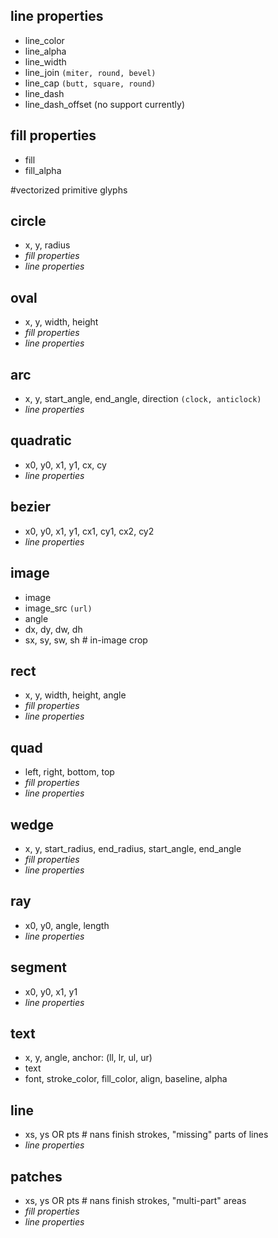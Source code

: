 ## line properties
 - line_color
 - line_alpha
 - line_width
 - line_join ``(miter, round, bevel)``
 - line_cap ``(butt, square, round)``
 - line_dash
 - line_dash_offset (no support currently)

## fill properties
 - fill
 - fill_alpha


#vectorized primitive glyphs

## circle
 - x, y, radius
 - *fill properties*
 - *line properties*

 ## oval
 - x, y, width, height
 - *fill properties*
 - *line properties*

## arc
 - x, y, start_angle, end_angle, direction ``(clock, anticlock)``
 - *line properties*

## quadratic
 - x0, y0, x1, y1, cx, cy
 - *line properties*

## bezier
 - x0, y0, x1, y1, cx1, cy1, cx2, cy2
 - *line properties*

## image
 - image
 - image_src ``(url)``
 - angle
 - dx, dy, dw, dh
 - sx, sy, sw, sh  # in-image crop

## rect
 - x, y, width, height, angle
 - *fill properties*
 - *line properties*

## quad
 - left, right, bottom, top
 - *fill properties*
 - *line properties*

## wedge
 - x, y, start_radius, end_radius, start_angle, end_angle
 - *fill properties*
 - *line properties*

## ray
 - x0, y0, angle, length
 - *line properties*

## segment
 - x0, y0, x1, y1
 - *line properties*

## text
 - x, y, angle, anchor: (ll, lr, ul, ur)
 - text
 - font, stroke_color, fill_color, align, baseline, alpha

## line
 - xs, ys OR pts    # nans finish strokes, "missing" parts of lines
 - *line properties*

## patches
 - xs, ys OR pts    # nans finish strokes, "multi-part" areas
 - *fill properties*
 - *line properties*

